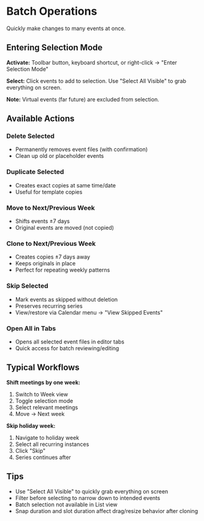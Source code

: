 # Batch Operations

Quickly make changes to many events at once.

## Entering Selection Mode

**Activate:** Toolbar button, keyboard shortcut, or right-click → "Enter Selection Mode"

**Select:** Click events to add to selection. Use "Select All Visible" to grab everything on screen.

**Note:** Virtual events (far future) are excluded from selection.

## Available Actions

### Delete Selected
- Permanently removes event files (with confirmation)
- Clean up old or placeholder events

### Duplicate Selected
- Creates exact copies at same time/date
- Useful for template copies

### Move to Next/Previous Week
- Shifts events ±7 days
- Original events are moved (not copied)

### Clone to Next/Previous Week
- Creates copies ±7 days away
- Keeps originals in place
- Perfect for repeating weekly patterns

### Skip Selected
- Mark events as skipped without deletion
- Preserves recurring series
- View/restore via Calendar menu → "View Skipped Events"

### Open All in Tabs
- Opens all selected event files in editor tabs
- Quick access for batch reviewing/editing

## Typical Workflows

**Shift meetings by one week:**
1. Switch to Week view
2. Toggle selection mode
3. Select relevant meetings
4. Move → Next week

**Skip holiday week:**
1. Navigate to holiday week
2. Select all recurring instances
3. Click "Skip"
4. Series continues after


## Tips

- Use "Select All Visible" to quickly grab everything on screen
- Filter before selecting to narrow down to intended events
- Batch selection not available in List view
- Snap duration and slot duration affect drag/resize behavior after cloning